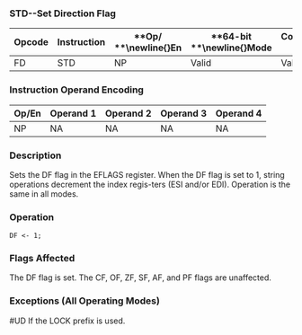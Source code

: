 ### STD--Set Direction Flag


|**Opcode**|**Instruction**|**Op/ **\newline{}**En**|**64-bit **\newline{}**Mode**|**Compat/**\newline{}**Leg Mode**|**Description**|
|----------|---------------|------------------------|-----------------------------|---------------------------------|---------------|
|FD|STD|NP|Valid|Valid|Set DF flag.|
### Instruction Operand Encoding


|Op/En|Operand 1|Operand 2|Operand 3|Operand 4|
|-----|---------|---------|---------|---------|
|NP|NA|NA|NA|NA|
### Description


Sets the DF flag in the EFLAGS register. When the DF flag is set to 1, string operations decrement the index regis-ters (ESI and/or EDI). Operation is the same in all modes.


### Operation

```info-verb
DF <- 1;
```
### Flags Affected


The DF flag is set. The CF, OF, ZF, SF, AF, and PF flags are unaffected.

### Exceptions (All Operating Modes)


#UD  If the LOCK prefix is used.

